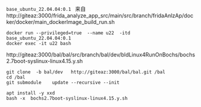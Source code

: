 
```base_ubuntu_22.04.04:0.1 ``` 来自 http://giteaz:3000/frida_analyze_app_src/main/src/branch/fridaAnlzAp/docker/docker/main_dockerImage_build_run.sh

```shell
docker run --privileged=true  --name u22  -itd base_ubuntu_22.04.04:0.1 
docker exec -it u22 bash
```

http://giteaz:3000/bal/bal/src/branch/bal/dev/bldLinux4RunOnBochs/bochs2.7boot-syslinux-linux4.15.y.sh


```shell
git clone  -b bal/dev   http://giteaz:3000/bal/bal.git /bal
cd /bal
git submodule    update --recursive --init

apt install -y xxd
bash -x  bochs2.7boot-syslinux-linux4.15.y.sh

```